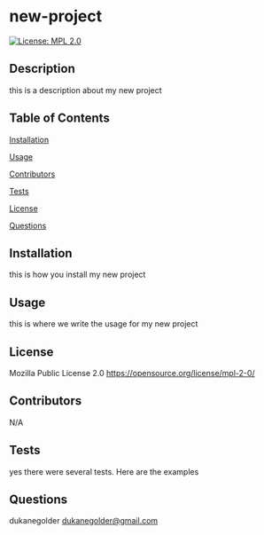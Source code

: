 # new-project

[![License: MPL 2.0](https://img.shields.io/badge/License-MPL_2.0-brightgreen.svg)](https://opensource.org/licenses/MPL-2.0)

## Description
this is a description about my new project

## Table of Contents 

[Installation](#installation)

[Usage](#usage)

[Contributors](#contributors)

[Tests](#tests)

[License](#license)

[Questions](#questions)



## Installation
this is how you install my new project


## Usage
this is where we write the usage for my new project

## License
Mozilla Public License 2.0 https://opensource.org/license/mpl-2-0/


## Contributors
N/A


## Tests
yes there were several tests. Here are the examples


## Questions
dukanegolder
dukanegolder@gmail.com